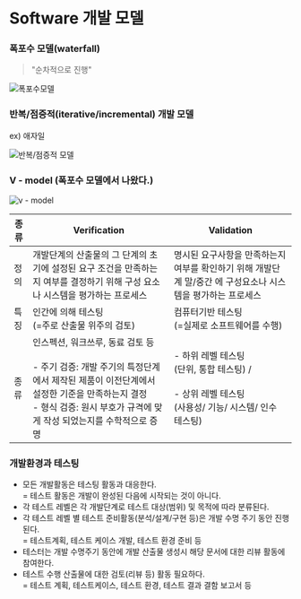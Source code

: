 # Software 개발 모델
### 폭포수 모델(waterfall) 
> "순차적으로 진행"

![폭포수모델](https://upload.wikimedia.org/wikipedia/commons/thumb/e/e2/Waterfall_model.svg/350px-Waterfall_model.svg.png)

### 반복/점증적(iterative/incremental) 개발 모델
ex) 애자일

![반복/점증적 모델](https://upload.wikimedia.org/wikipedia/commons/thumb/3/39/Iterative_development_model.svg/440px-Iterative_development_model.svg.png)


### V - model (폭포수 모델에서 나왔다.)
![v - model](https://www.researchgate.net/profile/Dirk_Sauer/publication/322477987/figure/fig11/AS:668599689687056@1536417996787/V-model-of-SW-development-process-inspired-by-1-3.png)

|종류|Verification|Validation|
|-|-|-|
|정의|개발단계의 산출물의 그 단계의 초기에 설정된 요구 조건을 만족하는지 여부를 결정하기 위해 구성 요소나 시스템을 평가하는 프로세스|명시된 요구사항을 만족하는지 여부를 확인하기 위해 개발단계 말/중간 에 구성요소나 시스템을 평가하는 프로세스|
|특징|인간에 의해 테스팅 <br/>(=주로 산출물 위주의 검토)|컴퓨터기반 테스팅 <br/>(=실제로 소프트웨어를 수행)|
|종류|인스펙션, 워크쓰루, 동료 검토 등<br/><br/> - 주기 검증: 개발 주기의 특정단계에서 제작된 제품이 이전단계에서 설정한 기준을 만족하는지 결정<br/> - 형식 검증: 원시 부호가 규격에 맞게 작성 되었는지를 수학적으로 증명|- 하위 레벨 테스팅<br/>(단위, 통합 테스팅) / <br/><br/>- 상위 레벨  테스팅<br/>(사용성/ 기능/ 시스템/ 인수 테스팅)|

### 개발환경과 테스팅
- 모든 개발활동은 테스팅 활동과 대응한다.<br/>
= 테스트 활동은 개발이 완성된 다음에 시작되는 것이 아니다.
- 각 테스트 레벨은 각 개발단계로 테스트 대상(범위) 및 목적에 따라 분류된다.  
- 각 테스트 레벨 별 테스트 준비활동(분석/설계/구현 등)은 개발 수명 주기 동안 진행된다.<br/>
= 테스트계획, 테스트 케이스 개발, 테스트 환경 준비 등
- 테스터는 개발 수명주기 동안에 개발 산출물 생성시 해당 문서에 대한 리뷰 활동에 참여한다.
- 테스트 수행 산출물에 대한 검토(리뷰 등) 활동 필요하다.<br/>
= 테스트 계획, 테스트케이스, 테스트 환경, 테스트 결과 결함 보고서 등